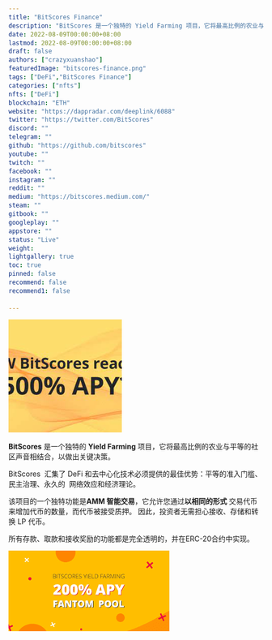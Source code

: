 ```yaml
---
title: "BitScores Finance"
description: "BitScores 是一个独特的 Yield Farming 项目，它将最高比例的农业与平等的社区声音相结合，以做出关键决策."
date: 2022-08-09T00:00:00+08:00
lastmod: 2022-08-09T00:00:00+08:00
draft: false
authors: ["crazyxuanshao"]
featuredImage: "bitscores-finance.png"
tags: ["DeFi","BitScores Finance"]
categories: ["nfts"]
nfts: ["DeFi"]
blockchain: "ETH"
website: "https://dappradar.com/deeplink/6088"
twitter: "https://twitter.com/BitScores"
discord: ""
telegram: ""
github: "https://github.com/bitscores"
youtube: ""
twitch: ""
facebook: ""
instagram: ""
reddit: ""
medium: "https://bitscores.medium.com/"
steam: ""
gitbook: ""
googleplay: ""
appstore: ""
status: "Live"
weight: 
lightgallery: true
toc: true
pinned: false
recommend: false
recommend1: false

---
```


![dsdni](dsdni.png)

<p><strong>BitScores</strong> 是一个独特的 <strong>Yield Farming</strong> 项目，它将最高比例的农业与平等的社区声音相结合，以做出关键决策。</p>
<p>BitScores &nbsp;汇集了 DeFi 和去中心化技术必须提供的最佳优势：平等的准入门槛、民主治理、永久的 &nbsp;网络效应和经济理论。</p>
<p>该项目的一个独特功能是<strong>AMM 智能交易</strong>，它允许您通过<strong>以相同的形式</strong> 交易代币来增加代币的数量，而代币被接受质押。 因此，投资者无需担心接收、存储和转换 LP 代币。</p>
<p>所有存款、取款和接收奖励的功能都是完全透明的，并在ERC-20合约中实现。</p>

![下载](下载.png)